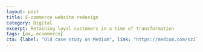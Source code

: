 ```yaml
---
layout: post
title: E-commerce website redesign
category: Digital
excerpt: Retaining loyal customers in a time of transformation
tags: [ux, ecommerce]
cta: {label: "Old case study on Medium", link: "https://medium.com/szil%C3%A1rd-s-portfolio/retaining-loyal-customers-in-a-time-of-transformation-983bfa598ea"}
---
```


